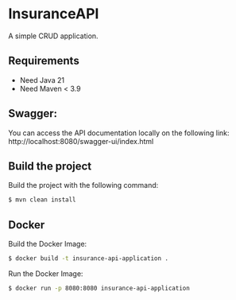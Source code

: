 # InsuranceAPI

A simple CRUD application.

## Requirements

- Need Java 21
- Need Maven < 3.9

## Swagger:

You can access the API documentation locally on the following link:
http://localhost:8080/swagger-ui/index.html

## Build the project

Build the project with the following command:

```sh
$ mvn clean install
```

## Docker

Build the Docker Image:

```sh
$ docker build -t insurance-api-application .
```

Run the Docker Image:

```sh
$ docker run -p 8080:8080 insurance-api-application
```
